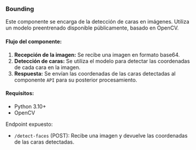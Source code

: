 ### Bounding

Este componente se encarga de la detección de caras en imágenes. Utiliza un modelo preentrenado disponible públicamente, basado en OpenCV.

#### Flujo del componente:

1. **Recepción de la imagen:** Se recibe una imagen en formato base64.
2. **Detección de caras:** Se utiliza el modelo para detectar las coordenadas de cada cara en la imagen.
3. **Respuesta:** Se envían las coordenadas de las caras detectadas al componente `API` para su posterior procesamiento.

#### Requisitos:

* Python 3.10+
* OpenCV

Endpoint expuesto:

* `/detect-faces` (POST): Recibe una imagen y devuelve las coordenadas de las caras detectadas.
